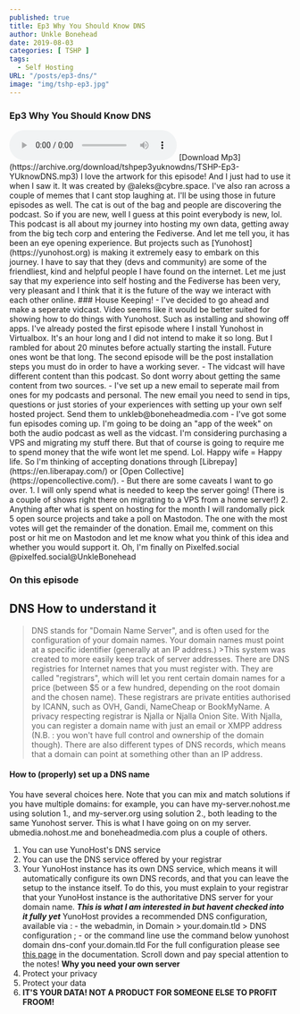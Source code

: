 ```yaml
---
published: true
title: Ep3 Why You Should Know DNS
author: Unkle Bonehead
date: 2019-08-03
categories: [ TSHP ]
tags: 
  - Self Hosting
URL: "/posts/ep3-dns/"
image: "img/tshp-ep3.jpg"
---
```

### Ep3 Why You Should Know DNS
 
 <audio controls>
    <source src="https://archive.org/download/tshpep3yuknowdns/TSHP-Ep3-YUknowDNS.mp3">
    </audio>
 [Download Mp3](https://archive.org/download/tshpep3yuknowdns/TSHP-Ep3-YUknowDNS.mp3) 
I love the artwork for this episode! And I just had to use it when I saw it. It was created by @aleks@cybre.space. I've also ran across a couple of memes that I cant stop laughing at. I'll be using those in future episodes as well. 
The cat is out of the bag and people are discovering the podcast. So if you are new, well I guess at this point everybody is new, lol. This podcast is all about my journey into hosting my own data, getting away from the big tech corp and entering the Fediverse. And let me tell you, it has been an eye opening experience. But projects such as [Yunohost](https://yunohost.org) is making it extremely easy to embark on this journey. I have to say that they (devs and community) are some of the friendliest, kind and helpful people I have found on the internet. Let me just say that my experience into self hosting and the Fediverse has been very, very pleasant and I think that it is the future of the way we interact with each other online. 
### House Keeping!
- I've decided to go ahead and make a seperate vidcast. Video seems like it would be better suited for showing how to do things with Yunohost. Such as installing and showing off apps. I've already posted the first episode where I install Yunohost in Virtualbox. It's an hour long and I did not intend to make it so long. But I rambled for about 20 minutes before actually starting the install. Future ones wont be that long. The second episode will be the post installation steps you must do in order to have a working sever. 
- The vidcast will have different content than this podcast. So dont worry about getting the same content from two sources. - I've set up a new email to seperate mail from ones for my podcasts and personal. The new email you need to send in tips, questions or just stories of your experiences with setting up your own self hosted project. Send them to unkleb@boneheadmedia.com 
- I've got some fun episodes coming up. I'm going to be doing an "app of the week" on both the audio podcast as well as the vidcast. I'm considering purchasing a VPS and migrating my stuff there. But that of course is going to require me to spend money that the wife wont let me spend. Lol. Happy wife = Happy life. So I'm thinking of accepting donations through [Librepay](https://en.liberapay.com/) or [Open Collective](https://opencollective.com/). 
- But there are some caveats I want to go over. 
1. I will only spend what is needed to keep the server going! (There is a couple of shows right there on migrating to a VPS from a home server!) 
2. Anything after what is spent on hosting for the month I will randomally pick 5 open source projects and take a poll on Mastodon. The one with the most votes will get the remainder of the donation. Email me, comment on this post or hit me on Mastodon and let me know what you think of this idea and whether you would support it. Oh, I'm finally on Pixelfed.social @pixelfed.social@UnkleBonehead 

### On this episode 

## DNS How to understand it 
>DNS stands for "Domain Name Server", and is often used for the configuration of your domain names. Your domain names must point at a specific identifier (generally at an IP address.) >This system was created to more easily keep track of server addresses. There are DNS registries for Internet names that you must register with. They are called "registrars", which will let you rent certain domain names for a price (between $5 or a few hundred, depending on the root domain and the chosen name). These registrars are private entities authorised by ICANN, such as OVH, Gandi, NameCheap or BookMyName. A privacy respecting registrar is Njalla or Njalla Onion Site. With Njalla, you can register a domain name with just an email or XMPP address (N.B. : you won't have full control and ownership of the domain though). There are also different types of DNS records, which means that a domain can point at something other than an IP address.
 #### How to (properly) set up a DNS name
 You have several choices here. Note that you can mix and match solutions if you have multiple domains: for example, you can have my-server.nohost.me using solution 1., and my-server.org using solution 2., both leading to the same Yunohost server. This is what I have going on on my server. ubmedia.nohost.me and boneheadmedia.com plus a couple of others. 
 1. You can use YunoHost's DNS service 
 2. You can use the DNS service offered by your registrar 
 3. Your YunoHost instance has its own DNS service, which means it will automatically configure its own DNS records, and that you can leave the setup to the instance itself. To do this, you must explain to your registrar that your YunoHost instance is the authoritative DNS server for your domain name. ***This is what I am interested in but havent checked into it fully yet*** 
YunoHost provides a recommended DNS configuration, available via : - the webadmin, in Domain > your.domain.tld > DNS configuration ; - or the command line use the command below yunohost domain dns-conf your.domain.tld For the full configuration please see [this page](https://yunohost.org/#/dns_config) in the documentation. Scroll down and pay special attention to the notes! 
**Why you need your own server** 
1. Protect your privacy 
2. Protect your data 
3. **IT'S YOUR DATA! NOT A PRODUCT FOR SOMEONE ELSE TO PROFIT FROOM!** 
